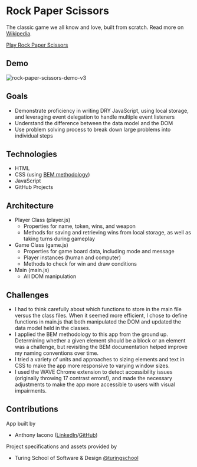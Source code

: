 # Rock Paper Scissors
The classic game we all know and love, built from scratch. Read more on [Wikipedia](https://en.wikipedia.org/wiki/Rock_paper_scissors).

[Play Rock Paper Scissors](https://anthony-iacono.github.io/rock-paper-scissors)

## Demo
![rock-paper-scissors-demo-v3](https://user-images.githubusercontent.com/72999840/129432242-f33215ff-a9cd-46e3-88e5-c38da70f7bc9.gif)

## Goals
- Demonstrate proficiency in writing DRY JavaScript, using local storage, and leveraging event delegation to handle multiple event listeners
- Understand the difference between the data model and the DOM
- Use problem solving process to break down large problems into individual steps

## Technologies
- HTML
- CSS (using [BEM methodology](https://en.bem.info/methodology/))
- JavaScript
- GitHub Projects

## Architecture
- Player Class (player.js)
  - Properties for name, token, wins, and weapon
  - Methods for saving and retrieving wins from local storage, as well as taking turns during gameplay
- Game Class (game.js)
  - Properties for game board data, including mode and message
  - Player instances (human and computer)
  - Methods to check for win and draw conditions
- Main (main.js)
  - All DOM manipulation

## Challenges
- I had to think carefully about which functions to store in the main file versus the class files. When it seemed more efficient, I chose to define functions in main.js that both manipulated the DOM and updated the data model held in the classes.
- I applied the BEM methodology to this app from the ground up. Determining whether a given element should be a block or an element was a challenge, but revisiting the BEM documentation helped improve my naming conventions over time.
- I tried a variety of units and approaches to sizing elements and text in CSS to make the app more responsive to varying window sizes.
- I used the WAVE Chrome extension to detect accessibility issues (originally throwing 17 contrast errors!), and made the necessary adjustments to make the app more accessible to users with visual impairments.

## Contributions
App built by
- Anthony Iacono ([LinkedIn](https://linkedin.com/in/anthony-iacono)/[GitHub](https://github.com/anthony-iacono))

Project specifications and assets provided by 
- Turing School of Software & Design [@turingschool](https://github.com/turingschool)
